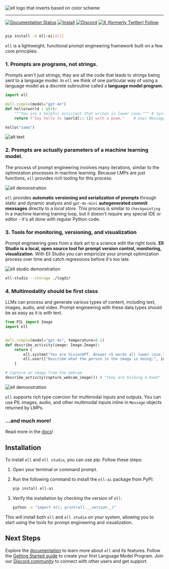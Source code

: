 <picture>
  <source media="(prefers-color-scheme: dark)" srcset="https://docs.ell.so/_static/ell-wide-dark.png">
  <source media="(prefers-color-scheme: light)" srcset="https://docs.ell.so/_static/ell-wide-light.png">
  <img alt="ell logo that inverts based on color scheme" src="https://docs.ell.so/_static/ell-wide.png">
</picture>

--------------------------------------------------------------------------------

[![Documentation Status](https://img.shields.io/badge/documentation-go)](https://docs.ell.so/) [![Install](https://img.shields.io/badge/get_started-blue)](https://docs.ell.so/installation) [![Discord](https://dcbadge.limes.pink/api/server/vWntgU52Xb?style=flat)](https://discord.gg/vWntgU52Xb) [![X (formerly Twitter) Follow](https://img.shields.io/twitter/follow/wgussml)](https://x.com/wgussml)


```bash

pip install -U ell-ai[all]
```

`ell` is a lightweight, functional prompt engineering framework built on a few core principles:

### 1. Prompts are programs, not strings.

Prompts aren't just strings; they are all the code that leads to strings being sent to a language model. In `ell` we think of one particular way of using a language model as a discrete subroutine called a **language model program**.

```python
import ell

@ell.simple(model="gpt-4o")
def hello(world : str):
    """You are a helpful assistant that writes in lower case.""" # System Message
    return f"Say hello to {world[::-1]} with a poem."    # User Message

hello("sama")
```

![alt text](https://docs.ell.so/_static/gif1.webp)

### 2. Prompts are actually parameters of a machine learning model.


The process of prompt engineering involves many iterations, similar to the optimization processes in machine learning. Because LMPs are just functions, `ell` provides rich tooling for this process.

![ell demonstration](https://docs.ell.so/_static/versions_small.webp)


`ell` provides **automatic versioning and serialization of prompts** through static and dynamic analysis and  `gpt-4o-mini` **autogenerated commit messages** directly to a *local store*. This process is similar to `checkpointing` in a machine learning training loop, but it doesn't require any special IDE or editor - it's all done with regular Python code.

### 3. Tools for monitoring, versioning, and visualization

Prompt engineering goes from a dark art to a science with the right tools. **Ell Studio is a local, open source tool for prompt version control, monitoring, visualization**. With Ell Studio you can empiricize your prompt optimization process over time and catch regressions before it's too late.

<picture>
  <source srcset="https://docs.ell.so/_static/ell_studio_better.webp" type="image/webp">
  <img src="docs/src/_static/ell_studio_better.webp" alt="ell studio demonstration">
</picture>

```bash
ell-studio --storage ./logdir 
```


### 4. Multimodality should be first class

LLMs can process and generate various types of content, including text, images, audio, and video. Prompt engineering with these data types should be as easy as it is with text.

```python
from PIL import Image
import ell


@ell.simple(model="gpt-4o", temperature=0.1)
def describe_activity(image: Image.Image):
    return [
        ell.system("You are VisionGPT. Answer <5 words all lower case."),
        ell.user(["Describe what the person in the image is doing:", image])
    ]

# Capture an image from the webcam
describe_activity(capture_webcam_image()) # "they are holding a book"
```
![ell demonstration](https://docs.ell.so/_static/multimodal_compressed.webp)

`ell` supports rich type coercion for multimodal inputs and outputs. You can use PIL images, audio, and other multimodal inputs inline in `Message` objects returned by LMPs.

### ...and much more!

Read more in the [docs](https://docs.ell.so/)!

## Installation
To install `ell` and `ell studio`, you can use pip. Follow these steps:

1. Open your terminal or command prompt.
2. Run the following command to install the `ell-ai` package from PyPI:

   ```bash
   pip install ell-ai
   ```

3. Verify the installation by checking the version of `ell`:

   ```bash
   python -c "import ell; print(ell.__version__)"
   ```

This will install both `ell` and `ell studio` on your system, allowing you to start using the tools for prompt engineering and visualization.



## Next Steps

Explore the [documentation](https://docs.ell.so/) to learn more about `ell` and its features. Follow the [Getting Started guide](https://docs.ell.so/getting_started.html) to create your first Language Model Program. Join our [Discord community](https://discord.gg/vWntgU52Xb) to connect with other users and get support.
